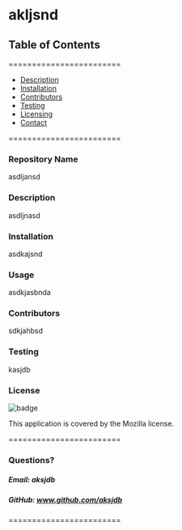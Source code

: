
# akljsnd


## **Table of Contents**
========================
* [Description](#description)
* [Installation](#installation)
* [Contributors](#contributors)
* [Testing](#Testing)
* [Licensing](#Licenses)
* [Contact](#questions)

========================

### **Repository Name**  
asdljansd

### **Description**  
asdljnasd

### **Installation**  
asdkajsnd

### **Usage**  
asdkjasbnda

### **Contributors**  
sdkjahbsd

### **Testing**  
kasjdb

### **License**  
![badge](https://img.shields.io/badge/license-Mozilla-brightgreen)  

This application is covered by the Mozilla license. 

========================

### Questions?
##### Email: aksjdb
##### GitHub: www.github.com/aksjdb  

========================
